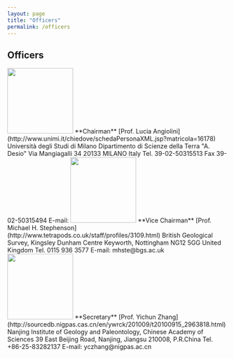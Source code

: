 ```yaml
---
layout: page
title: "Officers"
permalink: /officers
---
```

## Officers

<img src="https://stratigraphy.org/subcommission-permian/images/Prof. Angiolini Lucia.jpg" alt="" style="width:150px" />  
**Chairman**  
[Prof. Lucia Angiolini](http://www.unimi.it/chiedove/schedaPersonaXML.jsp?matricola=16178)  
Università degli Studi di Milano  
Dipartimento di Scienze della Terra "A. Desio"  
Via Mangiagalli 34  
20133 MILANO Italy  
Tel. 39-02-50315513  
Fax  39-02-50315494  
E-mail: <lucia.angiolini@unimi.it>  

<img src="https://stratigraphy.org/subcommission-permian/images/Prof. Michael H. Stephenson.jpg" alt="" style="width:150px" />  
**Vice Chairman**
[Prof. Michael H. Stephenson](http://www.tetrapods.co.uk/staff/profiles/3109.html)
British Geological Survey, Kingsley Dunham Centre
Keyworth, Nottingham NG12 5GG
United Kingdom
Tel. 0115 936 3577
E-mail: mhste@bgs.ac.uk

<img src="https://stratigraphy.org/subcommission-permian/images/Prof. Yichun Zhang.jpg" alt="" style="width:150px" />  
**Secretary**
[Prof. Yichun Zhang](http://sourcedb.nigpas.cas.cn/en/ywrck/201009/t20100915_2963818.html)
Nanjing Institute of Geology and Paleontology, Chinese Academy of Sciences
39 East Beijing Road, Nanjing, Jiangsu 210008, P.R.China
Tel. +86-25-83282137
E-mail: yczhang@nigpas.ac.cn
